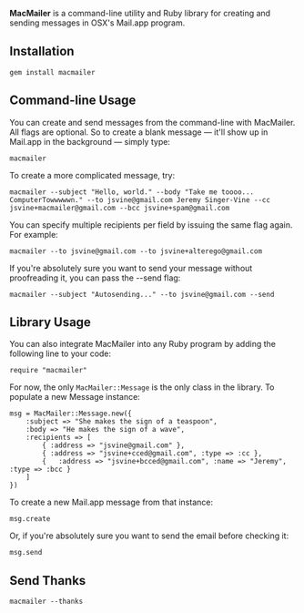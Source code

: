 __MacMailer__ is a command-line utility and Ruby library for creating and sending messages in OSX's Mail.app program.


## Installation

`gem install macmailer`


## Command-line Usage

You can create and send messages from the command-line with MacMailer. All flags are optional. So to create a blank message — it'll show up in Mail.app in the background — simply type:

	macmailer

To create a more complicated message, try:

	macmailer --subject "Hello, world." --body "Take me toooo... ComputerTowwwwwn." --to jsvine@gmail.com Jeremy Singer-Vine --cc jsvine+macmailer@gmail.com --bcc jsvine+spam@gmail.com

You can specify multiple recipients per field by issuing the same flag again. For example:

	macmailer --to jsvine@gmail.com --to jsvine+alterego@gmail.com

If you're absolutely sure you want to send your message without proofreading it, you can pass the --send flag:

	macmailer --subject "Autosending..." --to jsvine@gmail.com --send


## Library Usage

You can also integrate MacMailer into any Ruby program by adding  the following line to your code:

	require "macmailer"

For now, the only `MacMailer::Message` is the only class in the library. To populate a new Message instance:

	msg = MacMailer::Message.new({
		:subject => "She makes the sign of a teaspoon",
		:body => "He makes the sign of a wave",
		:recipients => [
			{ :address => "jsvine@gmail.com" },
			{ :address => "jsvine+cced@gmail.com", :type => :cc },
			{	:address => "jsvine+bcced@gmail.com", :name => "Jeremy", :type => :bcc }
		]
	})

To create a new Mail.app message from that instance:

	msg.create

Or, if you're absolutely sure you want to send the email before checking it:

	msg.send


## Send Thanks

	macmailer --thanks